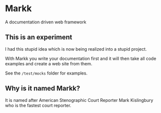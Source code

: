 # Markk

A documentation driven web framework

## This is an experiment

I had this stupid idea which is now being realized into a stupid project.

With Markk you write your documentation first and it will then take all code examples and create a web site from them.

See the `/test/mocks` folder for examples.

## Why is it named Markk?

It is named after American Stenographic Court Reporter Mark Kislingbury who is the fastest court reporter.